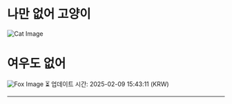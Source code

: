 
# 나만 없어 고양이

![Cat Image](https://cdn2.thecatapi.com/images/MTc4ODY2Mw.jpg)

# 여우도 없어
![Fox Image](https://randomfox.ca/images/64.jpg)
⏳ 업데이트 시간: 2025-02-09 15:43:11 (KRW)

---
